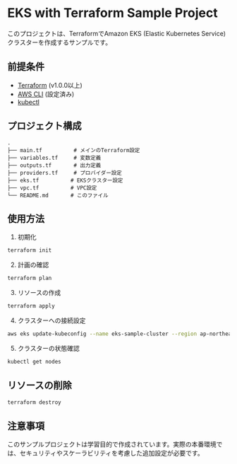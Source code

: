 # EKS with Terraform Sample Project

このプロジェクトは、TerraformでAmazon EKS (Elastic Kubernetes Service) クラスターを作成するサンプルです。

## 前提条件

- [Terraform](https://www.terraform.io/downloads.html) (v1.0.0以上)
- [AWS CLI](https://aws.amazon.com/cli/) (設定済み)
- [kubectl](https://kubernetes.io/docs/tasks/tools/install-kubectl/)

## プロジェクト構成

```
.
├── main.tf          # メインのTerraform設定
├── variables.tf     # 変数定義
├── outputs.tf       # 出力定義
├── providers.tf     # プロバイダー設定
├── eks.tf          # EKSクラスター設定
├── vpc.tf          # VPC設定
└── README.md       # このファイル
```

## 使用方法

1. 初期化

```bash
terraform init
```

2. 計画の確認

```bash
terraform plan
```

3. リソースの作成

```bash
terraform apply
```

4. クラスターへの接続設定

```bash
aws eks update-kubeconfig --name eks-sample-cluster --region ap-northeast-1
```

5. クラスターの状態確認

```bash
kubectl get nodes
```

## リソースの削除

```bash
terraform destroy
```

## 注意事項

このサンプルプロジェクトは学習目的で作成されています。実際の本番環境では、セキュリティやスケーラビリティを考慮した追加設定が必要です。
